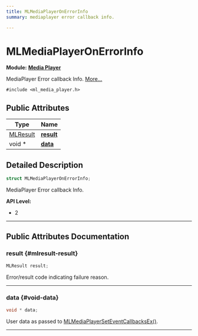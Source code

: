 ```yaml
---
title: MLMediaPlayerOnErrorInfo
summary: mediaplayer error callback info. 

---
```


# MLMediaPlayerOnErrorInfo

**Module:** **[Media Player](/versioned_docs/version-31-Aug-2023/api-ref/api/Modules/group___media_player/group___media_player.md)**



MediaPlayer Error callback Info.  [More...](#detailed-description)


`#include <ml_media_player.h>`

## Public Attributes

| Type           | Name           |
| -------------- | -------------- |
| [MLResult](/versioned_docs/version-31-Aug-2023/api-ref/api/Modules/group___platform/group___platform.md#int32-t-mlresult) | **[result](/versioned_docs/version-31-Aug-2023/api-ref/api/Modules/group___media_player/struct_m_l_media_player_on_error_info.md#mlresult-result)**  |
| void * | **[data](/versioned_docs/version-31-Aug-2023/api-ref/api/Modules/group___media_player/struct_m_l_media_player_on_error_info.md#void-data)**  |

## Detailed Description

```cpp
struct MLMediaPlayerOnErrorInfo;
```

MediaPlayer Error callback Info. 




**API Level:**
  * 2




-----------
## Public Attributes Documentation

### result {#mlresult-result}

```cpp
MLResult result;
```


Error/result code indicating failure reason. 





-----------

### data {#void-data}

```cpp
void * data;
```


User data as passed to [MLMediaPlayerSetEventCallbacksEx()](/versioned_docs/version-31-Aug-2023/api-ref/api/Modules/group___media_player/group___media_player.md#mlresult-mlmediaplayerseteventcallbacksex). 





-----------


